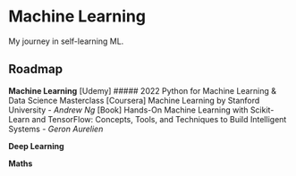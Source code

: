 # Machine Learning
My journey in self-learning ML.

## Roadmap
**Machine Learning**
[Udemy] ##### 2022 Python for Machine Learning & Data Science Masterclass
[Coursera] Machine Learning by Stanford University - *Andrew Ng*
[Book] Hands-On Machine Learning with Scikit-Learn and TensorFlow: Concepts, Tools, and Techniques to Build Intelligent Systems - *Geron Aurelien*

**Deep Learning**

**Maths**
